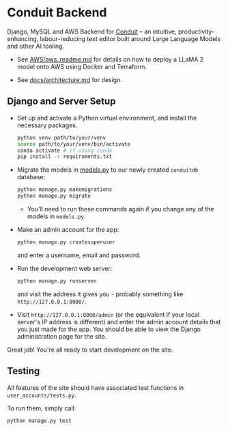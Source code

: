 # Conduit Backend

Django, MySQL and AWS Backend for [Conduit](https://github.com/conduits-link/core) – an intuitive, productivity-enhancing, labour-reducing text editor built around Large Language Models and other AI tooling.

* See [AWS/aws_readme.md](AWS/aws_readme.md) for details on how to deploy a LLaMA 2 model onto AWS using Docker and Terraform.

* See [docs/architecture.md](docs/architecture.md) for design.

## Django and Server Setup

* Set up and activate a Python virtual environment, and install the necessary packages.

    ```bash
    python venv path/to/your/venv
    source path/to/your/venv/bin/activate
    conda activate # if using conda
    pip install -r requirements.txt
    ```

* Migrate the models in [models.py](/user_accounts/models.py) to our newly created `conduitdb` database:

    ```bash
    python manage.py makemigrations
    python manage.py migrate
    ```
  * You'll need to run these commands again if you change any of the models in `models.py`.
 
* Make an admin account for the app:
  ```bash
  python manage.py createsuperuser
  ```
  and enter a username, email and password.

* Run the development web server:
    ```bash
    python manage.py runserver
    ```
    and visit the address it gives you - probably something like `http://127.0.0.1:8000/`.

* Visit `http://127.0.0.1:8000/admin` (or the equivalent if your local server's IP address is different) and enter the admin account details that you just made for the app. You should be able to view the Django administration page for the site.
 
Great job! You're all ready to start development on the site.
    
## Testing

All features of the site should have associated test functions in `user_accounts/tests.py`.

To run them, simply call:
```
python manage.py test
```
